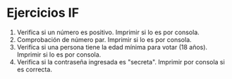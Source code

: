 # Ejercicios IF

1. Verifica si un número es positivo. Imprimir si lo es por consola.
2. Comprobación de número par. Imprimir si lo es por consola.
3. Verifica si una persona tiene la edad mínima para votar (18 años). Imprimir si lo es por consola.
4. Verifica si la contraseña ingresada es "secreta". Imprimir por consola si es correcta.
